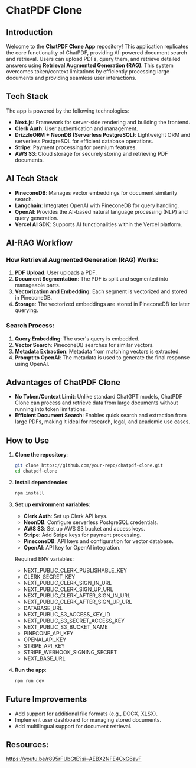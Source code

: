 # ChatPDF Clone

## Introduction

Welcome to the **ChatPDF Clone App** repository! This application replicates the core functionality of ChatPDF, providing AI-powered document search and retrieval. Users can upload PDFs, query them, and retrieve detailed answers using **Retrieval Augmented Generation (RAG)**. This system overcomes token/context limitations by efficiently processing large documents and providing seamless user interactions.

## Tech Stack

The app is powered by the following technologies:

- **Next.js**: Framework for server-side rendering and building the frontend.
- **Clerk Auth**: User authentication and management.
- **DrizzleORM + NeonDB (Serverless PostgreSQL)**: Lightweight ORM and serverless PostgreSQL for efficient database operations.
- **Stripe**: Payment processing for premium features.
- **AWS S3**: Cloud storage for securely storing and retrieving PDF documents.

## AI Tech Stack

- **PineconeDB**: Manages vector embeddings for document similarity search.
- **Langchain**: Integrates OpenAI with PineconeDB for query handling.
- **OpenAI**: Provides the AI-based natural language processing (NLP) and query generation.
- **Vercel AI SDK**: Supports AI functionalities within the Vercel platform.

## AI-RAG Workflow

### How Retrieval Augmented Generation (RAG) Works:

1. **PDF Upload**: User uploads a PDF.
2. **Document Segmentation**: The PDF is split and segmented into manageable parts.
3. **Vectorization and Embedding**: Each segment is vectorized and stored in PineconeDB.
4. **Storage**: The vectorized embeddings are stored in PineconeDB for later querying.

### Search Process:

1. **Query Embedding**: The user's query is embedded.
2. **Vector Search**: PineconeDB searches for similar vectors.
3. **Metadata Extraction**: Metadata from matching vectors is extracted.
4. **Prompt to OpenAI**: The metadata is used to generate the final response using OpenAI.

## Advantages of ChatPDF Clone

- **No Token/Context Limit**: Unlike standard ChatGPT models, ChatPDF Clone can process and retrieve data from large documents without running into token limitations.
- **Efficient Document Search**: Enables quick search and extraction from large PDFs, making it ideal for research, legal, and academic use cases.

## How to Use

1. **Clone the repository**: 
   ```bash
   git clone https://github.com/your-repo/chatpdf-clone.git
   cd chatpdf-clone
   ```
2. **Install dependencies**: 
   ```bash
   npm install
   ```
3. **Set up environment variables**:
   - **Clerk Auth**: Set up Clerk API keys.
   - **NeonDB**: Configure serverless PostgreSQL credentials.
   - **AWS S3**: Set up AWS S3 bucket and access keys.
   - **Stripe**: Add Stripe keys for payment processing.
   - **PineconeDB**: API keys and configuration for vector database.
   - **OpenAI**: API key for OpenAI integration.
  
   Required ENV variables:
   - NEXT_PUBLIC_CLERK_PUBLISHABLE_KEY
   - CLERK_SECRET_KEY
   - NEXT_PUBLIC_CLERK_SIGN_IN_URL
   - NEXT_PUBLIC_CLERK_SIGN_UP_URL
   - NEXT_PUBLIC_CLERK_AFTER_SIGN_IN_URL
   - NEXT_PUBLIC_CLERK_AFTER_SIGN_UP_URL
   - DATABASE_URL
   - NEXT_PUBLIC_S3_ACCESS_KEY_ID
   - NEXT_PUBLIC_S3_SECRET_ACCESS_KEY
   - NEXT_PUBLIC_S3_BUCKET_NAME
   - PINECONE_API_KEY
   - OPENAI_API_KEY
   - STRIPE_API_KEY
   - STRIPE_WEBHOOK_SIGNING_SECRET
   - NEXT_BASE_URL


4. **Run the app**:
   ```bash
   npm run dev
   ```

## Future Improvements

- Add support for additional file formats (e.g., DOCX, XLSX).
- Implement user dashboard for managing stored documents.
- Add multilingual support for document retrieval.

## Resources:
https://youtu.be/r895rFUbGtE?si=AEBX2NFE4CxG6avF
